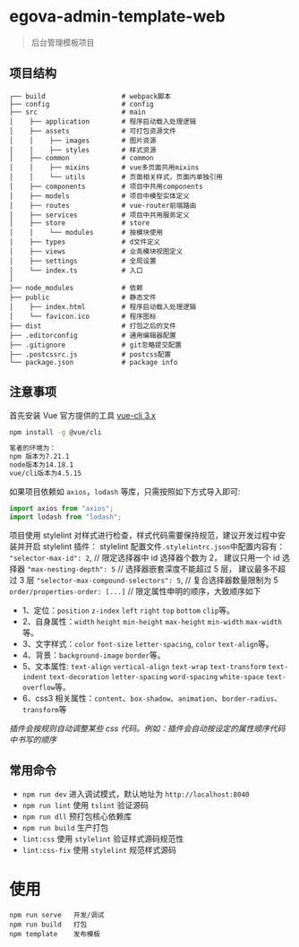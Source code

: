 # egova-admin-template-web

> 后台管理模板项目

## 项目结构

```
┌── build                   # webpack脚本
├── config                  # config
├── src                     # main
│    ├── application 		# 程序启动载入处理逻辑
│    ├── assets     		# 可打包资源文件
│    │    ├── images      	# 图片资源
│    │    ├── styles      	# 样式资源
│    ├── common             # common
│    │    ├── mixins      	# vue多页面共用mixins
│    │    └── utils   		# 页面相关样式，页面内单独引用
│    ├── components 		# 项目中共用components
│    ├── models 		    # 项目中模型实体定义
│    ├── routes 		    # vue-router前端路由
│    ├── services 		    # 项目中共用服务定义
│    ├── store              # store
│    │    └── modules      	# 按模块使用
│    ├── types              # d文件定义
│    ├── views              # 业务模块视图定义
│    ├── settings      		# 全局设置
│    └── index.ts           # 入口
│
├── node_modules            # 依赖
├── public                  # 静态文件
│    ├── index.html 		# 程序启动载入处理逻辑
│    └── favicon.ico     	# 程序图标
├── dist                    # 打包之后的文件
├── .editorconfig	        # 通用编辑器配置
├── .gitignore		        # git忽略提交配置
├── .postcssrc.js           # postcss配置
└── package.json            # package info
```



## 注意事项

首先安装 Vue 官方提供的工具 [vue-cli 3.x](([https://github.com/vuejs/vue-cli](https://cli.vuejs.org/)))

``` bash
npm install -g @vue/cli

笔者的环境为：
npm 版本为7.21.1
node版本为14.18.1
vue/cli版本为4.5.15

```


如果项目依赖如 `axios`，`lodash` 等库，只需按照如下方式导入即可:

```js
import axios from "axios";
import lodash from "lodash";
```

项目使用 stylelint 对样式进行检查，样式代码需要保持规范，建议开发过程中安装并开启 stylelint 插件：
stylelint 配置文件`.stylelintrc.json`中配置内容有：
`"selector-max-id": 2`, // 限定选择器中 id 选择器个数为 2， 建议只用一个 id 选择器
`"max-nesting-depth": 5` // 选择器嵌套深度不能超过 5 层， 建议最多不超过 3 层
`"selector-max-compound-selectors": 5`, // 复合选择器数量限制为 5
`order/properties-order: [...]` // 限定属性申明的顺序，大致顺序如下

-   1、定位：`position` `z-index` `left` `right` `top` `bottom` `clip`等。
-   2、自身属性：`width` `height` `min-height` `max-height` `min-width` `max-width`等。
-   3、文字样式：`color` `font-size` `letter-spacing`, `color` `text-align`等。
-   4、背景：`background-image` `border`等。
-   5、文本属性: `text-align` `vertical-align` `text-wrap` `text-transform` `text-indent` `text-decoration` `letter-spacing` `word-spacing` `white-space` `text-overflow`等。
-   6、css3 相关属性：`content`、`box-shadow`、`animation`、`border-radius`、`transform`等

_插件会按规则自动调整某些 css 代码。例如：插件会自动按设定的属性顺序代码中书写的顺序_

## 常用命令

-   `npm run dev` 进入调试模式，默认地址为 `http://localhost:8040`
-   `npm run lint` 使用 `tslint` 验证源码
-   `npm run dll` 预打包核心依赖库
-   `npm run build` 生产打包
-   `lint:css` 使用 `stylelint` 验证样式源码规范性
-   `lint:css-fix` 使用 `stylelint` 规范样式源码

# 使用

```
npm run serve   开发/调试
npm run build   打包
npm template    发布模板
```
